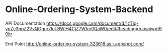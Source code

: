 # Online-Ordering-System-Backend

API Documentation https://docs.google.com/document/d/1zTIq-vpZc3npZ2VvQOgnr7IuTBWlH4CjZ7Wfer0QaW0/edit#heading=h.osniwpf60itr

End Point http://online-ordering-system-323618.as.r.appspot.com/
